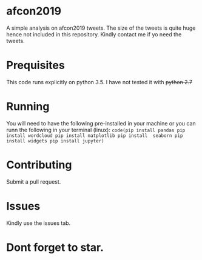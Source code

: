 # afcon2019
A simple analysis on afcon2019 tweets. The size of the tweets is quite huge hence not included in this repository. Kindly contact me  if yo need the tweets.

# Prequisites
This code runs explicitly on python 3.5. I have not tested it with ~~python 2.7~~
# Running
You will need to have the following pre-installed in your machine or you can runn the following in your terminal (linux):
`code(pip install pandas
pip install wordcloud
pip install matplotlib
pip install  seaborn
pip install widgets
pip install jupyter)`

# Contributing
Submit a pull request.

# Issues
Kindly use the issues tab.

# Dont forget to star.
